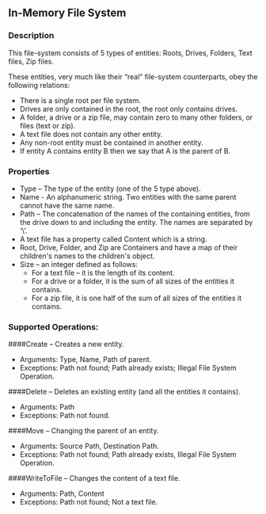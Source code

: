 ## In-Memory File System

### Description

This file-system consists of 5 types of entities: Roots, Drives, Folders, Text files, Zip files.

These entities, very much like their “real” file-system counterparts, obey the following relations:
- There is a single root per file system.
- Drives are only contained in the root, the root only contains drives.
- A folder, a drive or a zip file, may contain zero to many other folders, or files (text or zip).
- A text file does not contain any other entity.
- Any non-root entity must be contained in another entity.
- If entity A contains entity B then we say that A is the parent of B.

### Properties

- Type – The type of the entity (one of the 5 type above).
- Name - An alphanumeric string. Two entities with the same parent cannot have the same name.
- Path – The concatenation of the names of the containing entities, from the drive down to and including the entity.
    The names are separated by ‘\’.
- A text file has a property called Content which is a string.
- Root, Drive, Folder, and Zip are Containers and have a map of their children's
names to the children's object.
- Size – an integer defined as follows:
    - For a text file – it is the length of its content.
    - For a drive or a folder, it is the sum of all sizes of the entities it contains.
    - For a zip file, it is one half of the sum of all sizes of the entities it contains.

### Supported Operations:

####Create – Creates a new entity.
- Arguments: Type, Name, Path of parent.
- Exceptions: Path not found; Path already exists; Illegal File System Operation.

####Delete – Deletes an existing entity (and all the entities it contains).
- Arguments: Path
- Exceptions: Path not found.

####Move – Changing the parent of an entity.
- Arguments: Source Path, Destination Path.
- Exceptions: Path not found; Path already exists, Illegal File System Operation.

####WriteToFile – Changes the content of a text file.
- Arguments: Path, Content
- Exceptions: Path not found; Not a text file.